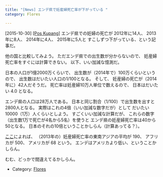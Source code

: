```yaml
---
title: "[News] エンデ県で妊産婦死亡率が下がっている "
category: Flores

---
```


[2015-10-30] [[Pos Kupang]](http://kupang.tribunnews.com/2015/10/29/kematian-ibu-di-ende-cenderung-turun?utm_source=dlvr.it&utm_medium=twitter&utm_campaign=poskupang)  エンデ県での妊婦の死亡が
2012年に14人、
2013年に8人、
2014年に4人、
2015年に5人と
すこしずつ下がっている、という記事だ。

 他の国と比較してみよう。
ただエンデ県での出生数が分からないので、
妊産婦死亡率をすぐには計算できない。
以下、いい加減な憶測だ。

 日本の人口が1億2000万くらいで、
出生数が（2014年で）100万くらいというので、
出生数はだいたい人口の1/100となる。
そして、
妊産婦の死亡が（2014年に）42人だそうだ。
死亡率は妊産婦10万人単位で数えるので、
日本はだいたい 4.0 となる。

 エンデ県の人口は28万人である。
日本と同じ割合（1/100）で出生数を出すと2800人となる。
実際はこれの4倍（いい加減な数字だが）として
だいたい10000（1万）人くらいとしよう。
すごくいい加減な計算だが、
これらの数字（出生数1万で死亡が4名から5名）を使うと
エンデ県の妊産婦死亡率は40から50となる。
日本のそれの10倍ということかしらん（計算あってる？）。

 [ここ](https://ja.wikipedia.org/wiki/%E5%A6%8A%E7%94%A3%E5%A9%A6%E6%AD%BB%E4%BA%A1%E7%8E%87#.E4.B8.96.E7.95.8C.E3.81.AE.E5.A6.8A.E7.94.A3.E5.A9.A6.E6.AD.BB.E4.BA.A1.E7.8E.87.E3.81.AE.E6.8E.A8.E7.A7.BB)によれば、
（2013年の）妊産婦死亡率の東南アジアの平均が 190、
アフリカが 500、
アメリカが 68 という。
エンデはアメリカより低い、ということかしらん。

 むむ、どっかで間違えてるかしらん。

- Category: [Flores](https://merapano.github.io/categories.html#Flores)

